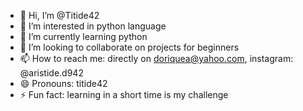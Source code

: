 - 👋 Hi, I’m @Titide42
- 👀 I’m interested in python language
- 🌱 I’m currently learning python
- 💞️ I’m looking to collaborate on projects for beginners
- 📫 How to reach me: directly on doriquea@yahoo.com, instagram: @aristide.d942
- 😄 Pronouns: titide42
- ⚡ Fun fact: learning in a short time is my challenge 

